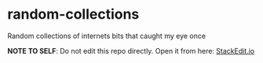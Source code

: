 # random-collections
Random collections of internets bits that caught my eye once

**NOTE TO SELF**: Do not edit this repo directly. Open it from here: [StackEdit.io](https://stackedit.io/app#providerId=githubWorkspace&owner=guumaster&repo=random-collections&branch=master)
<!--stackedit_data:
eyJoaXN0b3J5IjpbLTExODEyMjgyMTJdfQ==
-->
